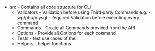 - src - Contains all code structure for CLI
  - Validators - Validation before using Third-party Commands e.g. - wp/php/mysql - Required Validation before executing every command
  - Commands - Create all Commands provided from the API
  - Options - Provide all Options for each command
  - Tests - test use cases of the
  - Helpers - helper functions
